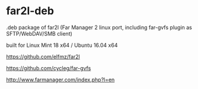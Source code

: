 # far2l-deb
.deb package of far2l (Far Manager 2 linux port, including far-gvfs plugin as SFTP/WebDAV/SMB client)

built for Linux Mint 18 x64 / Ubuntu 16.04 x64

https://github.com/elfmz/far2l

https://github.com/cycleg/far-gvfs

http://www.farmanager.com/index.php?l=en
